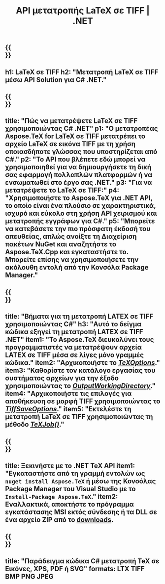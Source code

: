 ﻿---
translation: true
template: /_templates/_conversion-child-net.md
title: API μετατροπής LaTeX σε TIFF | .NET
description: Λειτουργία μετατροπής LaTeX σε TIFF. Ενσωματώστε αυτήν την εσωτερική βιβλιοθήκη .NET στο έργο σας ή χρησιμοποιήστε εφαρμογές πολλαπλών πλατφορμών για να μετατρέψετε το LaTeX σε TIFF.
keywords: latex σε tiff api net, latex2tiff ενσωμάτωση c#
url: /net/conversion/latex-to-tiff/
family: tex
platformtag: net
feature: conversion
informat: LATEX
outformat: TIFF
otherformats: BMP PNG JPEG PDF SVG XPS
---
{{<section banner>}}
---
h1: LaTeX σε TIFF
h2: "Μετατροπή LaTeX σε TIFF μέσω API Solution για C# .NET."
---

{{<section overview>}}
---
title: "Πώς να μετατρέψετε LaTeX σε TIFF χρησιμοποιώντας C# .NET"
p1: "Ο μετατροπέας Aspose.TeX for LaTeX σε TIFF μετατρέπει το αρχείο LaTeX σε εικόνα TIFF με τη χρήση οποιασδήποτε γλώσσας που υποστηρίζεται από C#."
p2: "Το API που βλέπετε εδώ μπορεί να χρησιμοποιηθεί για να δημιουργήσετε τη δική σας εφαρμογή πολλαπλών πλατφορμών ή να ενσωματωθεί στο έργο σας .NET."
p3: "Για να μετατρέψετε το LaTeX σε TIFF:"
p4: "Χρησιμοποιήστε το Aspose.TeX για .NET API, το οποίο είναι ένα πλούσιο σε χαρακτηριστικά, ισχυρό και εύκολο στη χρήση API χειρισμού και μετατροπής εγγράφων για C#."
p5: "Μπορείτε να κατεβάσετε την πιο πρόσφατη έκδοσή του απευθείας, απλώς ανοίξτε τη Διαχείριση πακέτων NuGet και αναζητήστε το Aspose.TeX.Cpp και εγκαταστήστε το. Μπορείτε επίσης να χρησιμοποιήσετε την ακόλουθη εντολή από την Κονσόλα Package Manager."
---

{{<section feature1>}}
---
title: "Βήματα για τη μετατροπή LATEX σε TIFF χρησιμοποιώντας C#"
h3: "Αυτό το δείγμα κώδικα εξηγεί τη μετατροπή LATEX σε TIFF .NET"
item1: "Το Aspose.TeX διευκολύνει τους προγραμματιστές να μετατρέψουν αρχεία LATEX σε TIFF μέσα σε λίγες μόνο γραμμές κώδικα."
item2: "Αρχικοποιήστε το [*TeXOptions*](https://reference.aspose.com/tex/net/aspose.tex/texoptions/)."
item3: "Καθορίστε τον κατάλογο εργασίας του συστήματος αρχείων για την έξοδο χρησιμοποιώντας το [*OutputWorkingDirectory*](https://reference.aspose.com/tex/net/aspose.tex/texoptions/outputworkingdirectory/)."
item4: "Αρχικοποιήστε τις επιλογές για αποθήκευση σε μορφή TIFF χρησιμοποιώντας το [*TiffSaveOptions*](https://reference.aspose.com/tex/net/aspose.tex.presentation.image/tiffsaveoptions/)."
item5: "Εκτελέστε τη μετατροπή LaTeX σε TIFF χρησιμοποιώντας τη μέθοδο [*TeXJob()*](https://reference.aspose.com/tex/net/aspose.tex/texjob/)."
---

{{<section feature2>}}
---
title: Ξεκινήστε με το .NET TeX API
item1: "Εγκαταστήστε από τη γραμμή εντολών ως ```nuget install Aspose.TeX``` ή μέσω της Κονσόλας Package Manager του Visual Studio με το ```Install-Package Aspose.TeX```."
item2: Εναλλακτικά, αποκτήστε το πρόγραμμα εγκατάστασης MSI εκτός σύνδεσης ή τα DLL σε ένα αρχείο ZIP από το [downloads](https://releases.aspose.com/tex/net).
---

{{<section widget>}}
---
title: "Παράδειγμα κώδικα C# μετατροπή TeX σε Εικόνες, XPS, PDF ή SVG"
formats: LTX TIFF BMP PNG JPEG
---